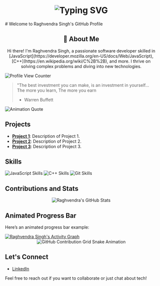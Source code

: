 <div align="center">
    <h1>
        <img src="https://readme-typing-svg.herokuapp.com?font=Jetbrains+mono&size=40&duration=3000&color=33FF33&center=true&vCenter=true&width=435&lines=Hey..+I'm+Raghvendra;This+is..;..my+Github..;" alt="Typing SVG"/>
    </h1>
</div>
# Welcome to Raghvendra Singh's GitHub Profile

<div align="center">
    <h2>🚀 About Me</h2>
    Hi there! I'm Raghvendra Singh, a passionate software developer skilled in [JavaScript](https://developer.mozilla.org/en-US/docs/Web/JavaScript), [C++](https://en.wikipedia.org/wiki/C%2B%2B), and more. I thrive on solving complex problems and diving into new technologies.
</div>

![Profile View Counter](https://komarev.com/ghpvc/?username=raghav4444)

> "The best investment you can make, is an investment in yourself...
> The more you learn,
> The more you earn
> - Warren Buffett

![Animation Quote](https://marketmegood.com/blog/wp-content/uploads/2020/12/Warren-Buffett-Quotes-on-Leadership-and-Success-4.jpg)

## Projects

- [**Project 1**](https://github.com/raghav4444/project1): Description of Project 1.
- [**Project 2**](https://github.com/raghav4444/project2): Description of Project 2.
- [**Project 3**](https://github.com/raghav4444/project3): Description of Project 3.

## Skills

![JavaScript Skills](https://img.shields.io/badge/JavaScript-Advanced-brightgreen)
![C++ Skills](https://img.shields.io/badge/C%2B%2B-Intermediate-blue)
![Git Skills](https://img.shields.io/badge/Git-Expert-red)

## Contributions and Stats

<div align="center">
    <img src="https://github-profile-summary-cards.vercel.app/api/cards/profile-details?username=raghav4444&theme=github_dark" alt="Raghvendra's GitHub Stats"/>
</div>

## Animated Progress Bar

Here’s an animated progress bar example:
<div>
    <a href="#"><img alt="Raghvendra Singh's Activity Graph" src="https://github-readme-activity-graph.vercel.app/graph?username=raghav4444&custom_title=Raghvendra%27s%20Contribution%20Graph&bg_color=0D1117&color=ff3c74&line=FFFFFF&point=ff3c74&hide_border=true" /></a>
</div>

<div align="center">
    <img src="https://raw.githubusercontent.com/[raghav4444]/[raghav4444]/output/github-contribution-grid-snake.svg" alt="GitHub Contribution Grid Snake Animation"/>
</div>


## Let's Connect

- [LinkedIn](https://www.linkedin.com/in/raghvendra-singh/)

Feel free to reach out if you want to collaborate or just chat about tech!
